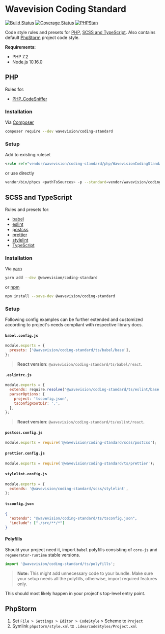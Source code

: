 # Wavevision Coding Standard

[![Build Status](https://travis-ci.org/wavevision/coding-standard.svg?branch=master)](https://travis-ci.org/wavevision/coding-standard)
[![Coverage Status](https://coveralls.io/repos/github/wavevision/coding-standard/badge.svg?branch=master)](https://coveralls.io/github/wavevision/coding-standard?branch=master)
[![PHPStan](https://img.shields.io/badge/style-level%20max-brightgreen.svg?label=phpstan)](https://github.com/phpstan/phpstan)

Code style rules and presets for [PHP](#php), [SCSS and TypeScript](#scss-and-typescript). Also contains default [PhpStorm](#phpstorm) project code style.

**Requirements:**

- PHP 7.2
- Node.js 10.16.0

## PHP

Rules for:

- [PHP_CodeSniffer](https://github.com/squizlabs/PHP_CodeSniffer)

### Installation

Via [Composer](https://getcomposer.org/)

```bash
composer require --dev wavevision/coding-standard
```

### Setup

Add to existing ruleset

```xml
<rule ref="vendor/wavevision/coding-standard/php/WavevisionCodingStandard/ruleset.xml"/>
```

or use directly

```bash
vendor/bin/phpcs <pathToSources> -p --standard=vendor/wavevision/coding-standard/php/WavevisionCodingStandard/ruleset.xml
```

## SCSS and TypeScript

Rules and presets for:

- [babel](https://github.com/babel/babel)
- [eslint](https://github.com/eslint/eslint)
- [postcss](https://github.com/postcss/postcss)
- [prettier](https://github.com/prettier/prettier)
- [stylelint](https://github.com/stylelint/stylelint)
- [TypeScript](https://github.com/microsoft/TypeScript)

### Installation

Via [yarn](https://yarnpkg.com)

```bash
yarn add --dev @wavevision/coding-standard
```

or [npm](https://www.npmjs.com)

```bash
npm install --save-dev @wavevision/coding-standard
```

### Setup

Following config examples can be further extended and customized according to project's needs compliant with respective library docs.

#### `babel.config.js`

```javascript
module.exports = {
  presets: ['@wavevision/coding-standard/ts/babel/base'],
};
```

> **React version:** `@wavevision/coding-standard/ts/babel/react`.

#### `.eslintrc.js`

```javascript
module.exports = {
  extends: require.resolve('@wavevision/coding-standard/ts/eslint/base'),
  parserOptions: {
    project: 'tsconfig.json',
    tsconfigRootDir: '.',
  },
};
```

> **React version:** `@wavevision/coding-standard/ts/eslint/react`.

#### `postcss.config.js`

```javascript
module.exports = require('@wavevision/coding-standard/scss/postcss');
```

#### `prettier.config.js`

```javascript
module.exports = require('@wavevision/coding-standard/ts/prettier');
```

#### `stylelint.config.js`

```javascript
module.exports = {
  extends: '@wavevision/coding-standard/scss/stylelint',
};
```

#### `tsconfig.json`

```json
{
  "extends": "@wavevision/coding-standard/ts/tsconfig.json",
  "include": ["./src/**/*"]
}
```

#### Polyfills

Should your project need it, import `babel` polyfills consisting of `core-js` and `regenerator-runtime` stable versions.

```typescript
import '@wavevision/coding-standard/ts/polyfills';
```

> **Note:** This might add unnecessary code to your bundle. Make sure your setup needs all the polyfills, otherwise, import required features only.

This should most likely happen in your project's top-level entry point.

## PhpStorm

1. Set `File > Settings > Editor > CodeStyle` > Scheme to `Project`
2. Symlink `phpstorm/style.xml` to `.idea/codeStyles/Project.xml`

